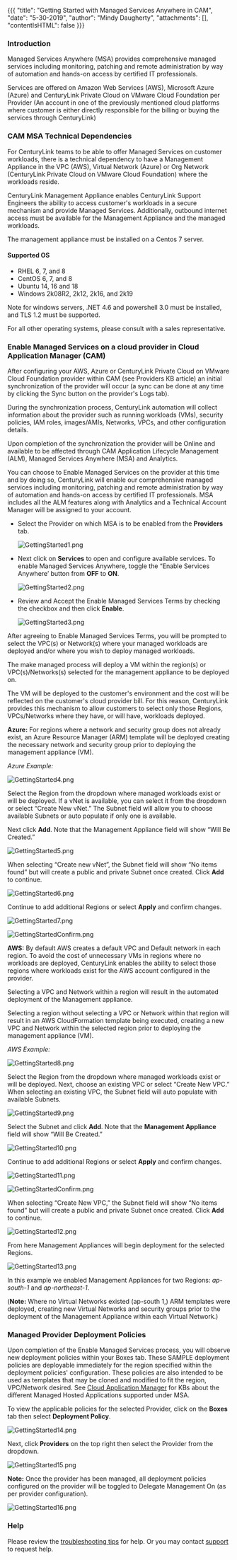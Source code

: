 {{{
  "title": "Getting Started with Managed Services Anywhere in CAM",
  "date": "5-30-2019",
  "author": "Mindy Daugherty",
  "attachments": [],
  "contentIsHTML": false
}}}

### Introduction

Managed Services Anywhere (MSA) provides comprehensive managed services including monitoring, patching and remote administration by way of automation and hands-on access by certified IT professionals.

Services are offered on Amazon Web Services (AWS), Microsoft Azure (Azure) and CenturyLink Private Cloud on VMware Cloud Foundation per Provider (An account in one of the previously mentioned cloud platforms where customer is either directly responsible for the billing or buying the services through CenturyLink)

### CAM MSA Technical Dependencies

For CenturyLink teams to be able to offer Managed Services on customer workloads, there is a technical dependency to have a Management Appliance in the VPC (AWS), Virtual Network (Azure) or Org Network (CenturyLink Private Cloud on VMware Cloud Foundation) where the workloads reside.

CenturyLink Management Appliance enables CenturyLink Support Engineers the ability to access customer's workloads in a secure mechanism and provide Managed Services. Additionally, outbound internet access must be available for the Management Appliance and the managed workloads.

The management appliance must be installed on a Centos 7 server.

#### Supported OS

* RHEL 6, 7, and 8
* CentOS 6, 7, and 8 
* Ubuntu 14, 16 and 18
* Windows 2k08R2, 2k12, 2k16, and 2k19

Note for windows servers, .NET 4.6 and powershell 3.0 must be installed, and TLS 1.2 must be supported.

For all other operating systems, please consult with a sales representative.  

### Enable Managed Services on a cloud provider in Cloud Application Manager (CAM)

After configuring your AWS, Azure or CenturyLink Private Cloud on VMware Cloud Foundation provider within CAM (see Providers KB article) an initial synchronization of the provider will occur (a sync can be done at any time by clicking the Sync button on the provider's Logs tab).

During the synchronization process, CenturyLink automation will collect information about the provider such as running workloads (VMs), security policies, IAM roles, images/AMIs, Networks, VPCs, and other configuration details.

Upon completion of the synchronization the provider will be Online and available to be affected through CAM Application Lifecycle Management (ALM), Managed Services Anywhere (MSA) and Analytics.

You can choose to Enable Managed Services on the provider at this time and by doing so, CenturyLink will enable our comprehensive managed services including monitoring, patching and remote administration by way of automation and hands-on access by certified IT professionals. MSA includes all the ALM features along with Analytics and a Technical Account Manager will be assigned to your account.

* Select the Provider on which MSA is to be enabled from the **Providers** tab.

  ![GettingStarted1.png](../../images/cloud-application-manager/GettingStarted1.png)

* Next click on **Services** to open and configure available services. To enable Managed Services Anywhere, toggle the “Enable Services Anywhere’ button from **OFF** to **ON**.

  ![GettingStarted2.png](../../images/cloud-application-manager/GettingStarted2.png)

* Review and Accept the Enable Managed Services Terms by checking the checkbox and then click **Enable**.

  ![GettingStarted3.png](../../images/cloud-application-manager/GettingStarted3.png)

After agreeing to Enable Managed Services Terms, you will be prompted to select the VPC(s) or Network(s) where your managed workloads are deployed and/or where you wish to deploy managed workloads.

The make managed process will deploy a VM within the region(s) or VPC(s)/Networks(s) selected for the management appliance to be deployed on.

The VM will be deployed to the customer's environment and the cost will be reflected on the customer's cloud provider bill.
For this reason, CenturyLink provides this mechanism to allow customers to select only those Regions, VPCs/Networks where they have, or will have, workloads deployed.

**Azure:** For regions where a network and security group does not already exist, an Azure Resource Manager (ARM) template will be deployed creating the necessary network and security group prior to deploying the management appliance (VM).

*Azure Example:*

![GettingStarted4.png](../../images/cloud-application-manager/GettingStarted4.png)
  
Select the Region from the dropdown where managed workloads exist or will be deployed. If a vNet is available, you can select it from the dropdown or select “Create New vNet.” The Subnet field will allow you to choose available Subnets or auto populate if only one is available.

Next click **Add**. Note that the Management Appliance field will show “Will Be Created.”

![GettingStarted5.png](../../images/cloud-application-manager/GettingStarted5.png)
  
When selecting “Create new vNet”, the Subnet field will show “No items found” but will create a public and private Subnet once created. Click **Add** to continue.

![GettingStarted6.png](../../images/cloud-application-manager/GettingStarted6.png)

Continue to add additional Regions or select **Apply** and confirm changes.

![GettingStarted7.png](../../images/cloud-application-manager/GettingStarted7.png)

![GettingStartedConfirm.png](../../images/cloud-application-manager/GettingStartedConfirm.png)

**AWS:** By default AWS creates a default VPC and Default network in each region.  To avoid the cost of unnecessary VMs in regions where no workloads are deployed, CenturyLink enables the ability to select those regions where workloads exist for the AWS account configured in the provider.  

Selecting a VPC and Network within a region will result in the automated deployment of the Management appliance.  

Selecting a region without selecting a VPC or Network within that region will result in an AWS CloudFormation template being executed, creating a new VPC and Network within the selected region prior to deploying the management appliance (VM).

  *AWS Example:*

![GettingStarted8.png](../../images/cloud-application-manager/GettingStarted8.png)

Select the Region from the dropdown where managed workloads exist or will be deployed. Next, choose an existing VPC or select “Create New VPC.” When selecting an existing VPC, the Subnet field will auto populate with available Subnets.

![GettingStarted9.png](../../images/cloud-application-manager/GettingStarted9.png)

Select the Subnet and click **Add**. Note that the **Management Appliance** field will show “Will Be Created.”

![GettingStarted10.png](../../images/cloud-application-manager/GettingStarted10.png)

Continue to add additional Regions or select **Apply** and confirm changes.

![GettingStarted11.png](../../images/cloud-application-manager/GettingStarted11.png)

![GettingStartedConfirm.png](../../images/cloud-application-manager/GettingStartedConfirm.png)

When selecting “Create New VPC,” the Subnet field will show “No items found” but will create a public and private Subnet once created. Click **Add** to continue.

![GettingStarted12.png](../../images/cloud-application-manager/GettingStarted12.png)

From here Management Appliances will begin deployment for the selected Regions.

![GettingStarted13.png](../../images/cloud-application-manager/GettingStarted13.png)

In this example we enabled Management Appliances for two Regions: *ap-south-1* and *ap-northeast-1*.

(**Note:** Where no Virtual Networks existed (ap-south 1,) ARM templates were deployed, creating new Virtual Networks and security groups prior to the deployment of the Management Appliance within each Virtual Network.)

### Managed Provider Deployment Policies

Upon completion of the Enable Managed Services process, you will observe new deployment policies within your Boxes tab.  These SAMPLE deployment policies are deployable immediately for the region specified within the deployment policies' configuration.  These policies are also intended to be used as templates that may be cloned and modified to fit the region, VPC/Network desired.  See [Cloud Application Manager](https://www.ctl.io/knowledge-base/cloud-application-manager/managed-services/) for KBs about the different Managed Hosted Applications supported under MSA.

To view the applicable policies for the selected Provider, click on the **Boxes** tab then select **Deployment Policy**.

![GettingStarted14.png](../../images/cloud-application-manager/GettingStarted14.png)

Next, click **Providers** on the top right then select the Provider from the dropdown.

![GettingStarted15.png](../../images/cloud-application-manager/GettingStarted15.png)

**Note:** Once the provider has been managed, all deployment policies configured on the provider will be toggled to Delegate Management On (as per provider configuration).

![GettingStarted16.png](../../images/cloud-application-manager/GettingStarted16.png)

### Help

Please review the [troubleshooting tips](../Troubleshooting/troubleshooting-tips.md) for help. Or you may contact [support](http://managedservices.ctl.io) to request help.
